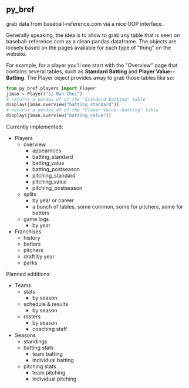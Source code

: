 ## py_bref

grab data from baseball-reference.com via a nice OOP interface.

Generally speaking, the idea is to allow to grab any table that is seen on baseball-reference.com as a clean pandas dataframe.
The objects are loosely based on the pages available for each type of "thing" on the website.

For example, for a player you'll see start with the "Overview" page that contains several tables, such as **Standard Batting** and **Player Value--Batting**. The Player object provides away to grab those tables like so:

```python
from py_bref.players import Player
jiman = Player("Ji-Man Choi")
# returns a pandas df of the "Standard Batting" table
display(jiman.overview("batting_standard")) 
# returns a pandas df of the "Player Value--Batting" table
display(jiman.overview("batting_value"))
```

Currently implemented:

* Players
    * overview
        * appearnces
        * batting_standard
        * batting_value
        * batting_postseason
        * pitching_standard
        * pitching_value
        * pitching_postseason
    * splits
        * by year or career
        * a bunch of tables, some common, some for pitchers, some for batters
    * game logs
        * by year
* Franchises
    * history
    * batters
    * pitchers
    * draft by year
    * parks
        
Planned additions:

* Teams
    * stats
        * by season
    * schedule & results
        * by season
    * rosters
        * by season
        * coaching staff
* Seasons
    * standings
    * batting stats
        * team batting
        * individual batting
    * pitching stats
        * team pitching
        * individual pitching
        
        